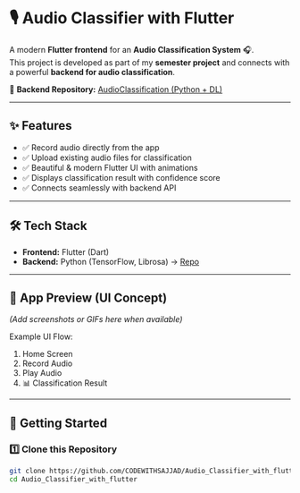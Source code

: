 # 🎙️ Audio Classifier with Flutter  

A modern **Flutter frontend** for an **Audio Classification System** 🎧.  
This project is developed as part of my **semester project** and connects with a powerful **backend for audio classification**.  

🔗 **Backend Repository:** [AudioClassification (Python + DL)](https://github.com/CODEWITHSAJJAD/AudioClassification)  

---

## ✨ Features  
- ✅ Record audio directly from the app  
- ✅ Upload existing audio files for classification  
- ✅ Beautiful & modern Flutter UI with animations  
- ✅ Displays classification result with confidence score  
- ✅ Connects seamlessly with backend API  

---

## 🛠️ Tech Stack  
- **Frontend:** Flutter (Dart)  
- **Backend:** Python (TensorFlow, Librosa) → [Repo](https://github.com/CODEWITHSAJJAD/AudioClassification)  
---

## 📱 App Preview (UI Concept)  
*(Add screenshots or GIFs here when available)*  

Example UI Flow:  
1. Home Screen 
2. Record Audio
3. Play Audio
4. 📊 Classification Result  

---

## 🚀 Getting Started  

### 1️⃣ Clone this Repository  
```bash
git clone https://github.com/CODEWITHSAJJAD/Audio_Classifier_with_flutter.git
cd Audio_Classifier_with_flutter
